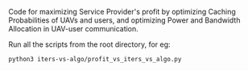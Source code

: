 Code for maximizing Service Provider's profit by optimizing Caching Probabilities of UAVs and users, and optimizing Power and Bandwidth Allocation in UAV-user communication.


Run all the scripts from the root directory, for eg: 

``` python3 iters-vs-algo/profit_vs_iters_vs_algo.py ```